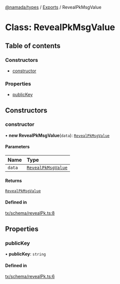 [@namada/types](../README.md) / [Exports](../modules.md) / RevealPkMsgValue

# Class: RevealPkMsgValue

## Table of contents

### Constructors

- [constructor](RevealPkMsgValue.md#constructor)

### Properties

- [publicKey](RevealPkMsgValue.md#publickey)

## Constructors

### constructor

• **new RevealPkMsgValue**(`data`): [`RevealPkMsgValue`](RevealPkMsgValue.md)

#### Parameters

| Name | Type |
| :------ | :------ |
| `data` | [`RevealPkMsgValue`](RevealPkMsgValue.md) |

#### Returns

[`RevealPkMsgValue`](RevealPkMsgValue.md)

#### Defined in

[tx/schema/revealPk.ts:8](https://github.com/anoma/namada-interface/blob/274de167f98eee0c6109fe1c209a8a1e3e9d3690/packages/types/src/tx/schema/revealPk.ts#L8)

## Properties

### publicKey

• **publicKey**: `string`

#### Defined in

[tx/schema/revealPk.ts:6](https://github.com/anoma/namada-interface/blob/274de167f98eee0c6109fe1c209a8a1e3e9d3690/packages/types/src/tx/schema/revealPk.ts#L6)

